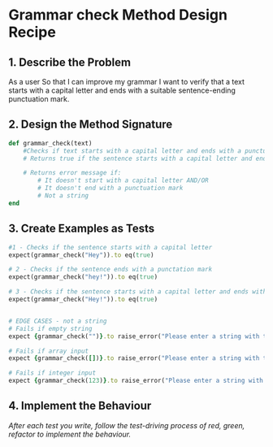 # Grammar check Method Design Recipe

## 1. Describe the Problem

As a user
So that I can improve my grammar
I want to verify that a text starts with a capital letter and ends with a suitable sentence-ending punctuation mark.

## 2. Design the Method Signature

```ruby
def grammar_check(text)
    #Checks if text starts with a capital letter and ends with a punctuation mark
    # Returns true if the sentence starts with a capital letter and ends with a punctuation mark 

    # Returns error message if: 
        # It doesn't start with a capital letter AND/OR
        # It doesn't end with a punctuation mark
        # Not a string 
end 

```

## 3. Create Examples as Tests
```ruby
#1 - Checks if the sentence starts with a capital letter
expect(grammar_check("Hey")).to eq(true)

# 2 - Checks if the sentence ends with a punctation mark
expect(grammar_check("hey!")).to eq(true)

# 3 - Checks if the sentence starts with a capital letter and ends with a punctuation mark 
expect(grammar_check("Hey!")).to eq(true)


# EDGE CASES - not a string
# Fails if empty string
expect {grammar_check("")}.to raise_error("Please enter a string with two or more characters!")

# Fails if array input
expect {grammar_check([])}.to raise_error("Please enter a string with two or more characters!")

# Fails if integer input
expect {grammar_check(123)}.to raise_error("Please enter a string with two or more characters!")

```


## 4. Implement the Behaviour

_After each test you write, follow the test-driving process of red, green, refactor to implement the behaviour._